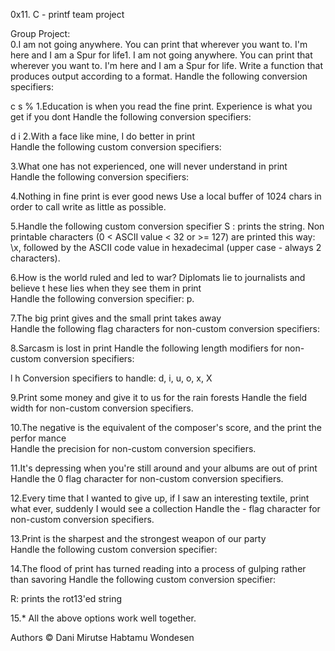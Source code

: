 0x11. C - printf team project

Group Project:    
0.I am not going anywhere. You can print that wherever you want to. I'm here and I am a Spur for life1. I am not going anywhere. You can print that wherever you want to. I'm here and I am a Spur for life.
Write a function that produces output according to a format. Handle the following conversion specifiers:

c
s
%
1.Education is when you read the fine print. Experience is what you get if you dont
Handle the following conversion specifiers:

d
i
2.With a face like mine, I do better in print                                      
Handle the following custom conversion specifiers:                                  
                                                                                    
3.What one has not experienced, one will never understand in print                 
Handle the following conversion specifiers:
  
4.Nothing in fine print is ever good news
Use a local buffer of 1024 chars in order to call write as little as possible.

5.Handle the following custom conversion specifier
S : prints the string.
Non printable characters (0 < ASCII value < 32 or >= 127) are printed this way: \x, followed by the ASCII code value in hexadecimal (upper case - always 2 characters).

6.How is the world ruled and led to war? Diplomats lie to journalists and believe t
hese lies when they see them in print                                               
Handle the following conversion specifier: p. 

7.The big print gives and the small print takes away                               
Handle the following flag characters for non-custom conversion specifiers: 

8.Sarcasm is lost in print
Handle the following length modifiers for non-custom conversion specifiers:

l
h Conversion specifiers to handle: d, i, u, o, x, X

9.Print some money and give it to us for the rain forests
Handle the field width for non-custom conversion specifiers.

10.The negative is the equivalent of the composer's score, and the print the perfor
mance                                                                               
Handle the precision for non-custom conversion specifiers.    

11.It's depressing when you're still around and your albums are out of print       
Handle the 0 flag character for non-custom conversion specifiers.   

12.Every time that I wanted to give up, if I saw an interesting textile, print what ever, suddenly I would see a collection
Handle the - flag character for non-custom conversion specifiers.

13.Print is the sharpest and the strongest weapon of our party                     
Handle the following custom conversion specifier:

14.The flood of print has turned reading into a process of gulping rather than savoring
Handle the following custom conversion specifier:

R: prints the rot13'ed string

15.*
All the above options work well together.

Authors ©
Dani Mirutse
Habtamu Wondesen



